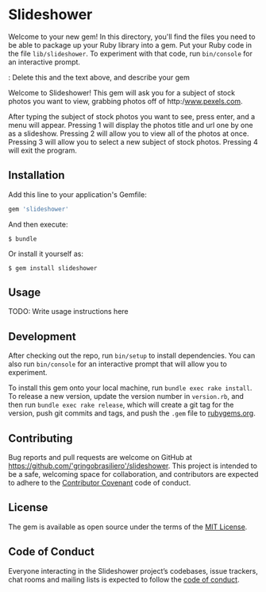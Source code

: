 # Slideshower

Welcome to your new gem! In this directory, you'll find the files you need to be able to package up your Ruby library into a gem. Put your Ruby code in the file `lib/slideshower`. To experiment with that code, run `bin/console` for an interactive prompt.

: Delete this and the text above, and describe your gem

Welcome to Slideshower! This gem will ask you for a subject of stock photos you want to view, grabbing photos off of http:/www.pexels.com.

After typing the subject of stock photos you want to see, press enter, and a menu will appear. Pressing 1 will display the photos title and url one by one as a slideshow. Pressing 2 will allow you to view all of the photos at once. Pressing 3 will allow you to select a new subject of stock photos. Pressing 4 will exit the program.



## Installation

Add this line to your application's Gemfile:

```ruby
gem 'slideshower'
```

And then execute:

    $ bundle

Or install it yourself as:

    $ gem install slideshower

## Usage

TODO: Write usage instructions here

## Development

After checking out the repo, run `bin/setup` to install dependencies. You can also run `bin/console` for an interactive prompt that will allow you to experiment.

To install this gem onto your local machine, run `bundle exec rake install`. To release a new version, update the version number in `version.rb`, and then run `bundle exec rake release`, which will create a git tag for the version, push git commits and tags, and push the `.gem` file to [rubygems.org](https://rubygems.org).

## Contributing

Bug reports and pull requests are welcome on GitHub at https://github.com/'gringobrasiliero'/slideshower. This project is intended to be a safe, welcoming space for collaboration, and contributors are expected to adhere to the [Contributor Covenant](http://contributor-covenant.org) code of conduct.

## License

The gem is available as open source under the terms of the [MIT License](https://opensource.org/licenses/MIT).

## Code of Conduct

Everyone interacting in the Slideshower project’s codebases, issue trackers, chat rooms and mailing lists is expected to follow the [code of conduct](https://github.com/'gringobrasiliero'/slideshower/blob/master/CODE_OF_CONDUCT.md).

